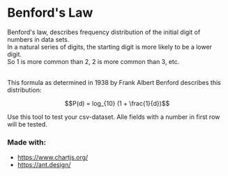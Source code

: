 Benford's Law 
=============

Benford's law, describes frequency distribution of the initial digit of numbers in data sets.<br/>
In a natural series of digits, the starting digit is more likely to be a lower digit.<br/>
So 1 is more common than 2, 2 is more common than 3, etc.<br/><br/>

This formula as determined in 1938 by Frank Albert Benford describes this distribution: 

$$P(d) = log_{10} (1 + \frac{1}{d})$$

Use this tool to test your csv-dataset. Alle fields with a number in first row will be tested. 

### Made with: 
- <https://www.chartjs.org/>
- <https://ant.design/>

